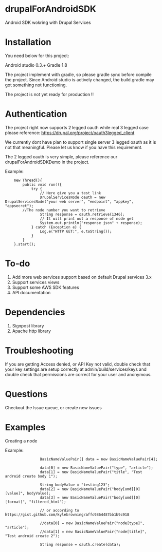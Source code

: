 drupalForAndroidSDK
===================

Android SDK wokring with Drupal Services

Installation
==================
You need below for this project:

Android studio 0.3.+ Gradle 1.8

The project implement with gradle, so please gradle sync before compile the project. Since Android studio is actively changed, the build.gradle may got something not functioning.

The project is not yet ready for production !!

Authentication
==================

The project right now supports 2 legged oauth while real 3 legged case please reference:
https://drupal.org/project/oauth3legged_client

We currently dont have plan to support single server 3 legged oauth as it is not that meaningful. 
Please let us know if you have this requirement.

The 2 legged oauth is very simple, please reference our drupalForAndroidSDKDemo in the project.

Example:

        new Thread(){
            public void run(){
                try {
                    // Here give you a test link
                    DrupalServicesNode oauth = new DrupalServicesNode("your web server", "endpoint", "appkey", "appsecret");
		    //The node number you want to retrieve
                    String response = oauth.retrieve(1346);
                    // It will print out a response of node get
                    System.out.println("response json" + response);
                } catch (Exception e) {
                    Log.e("HTTP GET:", e.toString());
                }
            }
        }.start();

To-do
===============
1. Add more web services support based on default Drupal services 3.x
2. Support services views
3. Support some AWS SDK features
4. API documentation

Dependencies
===============
1. Signpost library
2. Apache http library


Troubleshooting
================
If you are getting Access denied, or API Key not valid, double check that your key settings are setup correctly at admin/build/services/keys and double check that permissions are correct for your user and anonymous.

Questions
===============
Checkout the Issue queue, or create new issues 

Examples
===============
Creating a node

Example:

                    BasicNameValuePair[] data = new BasicNameValuePair[4];

                    data[0] = new BasicNameValuePair("type", "article");
                    data[1] = new BasicNameValuePair("title", "Test android create body 1");

                    String bodyValue = "testing123";
                    data[2] = new BasicNameValuePair("body[und][0][value]", bodyValue);
                    data[3] = new BasicNameValuePair("body[und][0][format]", "filtered_html");

                    // or according to https://gist.github.com/kylebrowning/affc9864487bb1b9c918

                    //data[0] = new BasicNameValuePair("node[type]", "article");
                    //data[1] = new BasicNameValuePair("node[title]", "Test android create 2");

                    String response = oauth.create(data);
